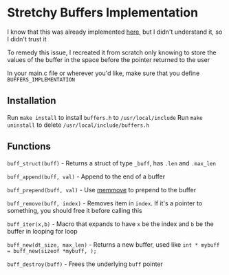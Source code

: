 # Stretchy Buffers Implementation
I know that this was already implemented [here](https://github.com/nothings/stb/blob/master/stretchy_buffer.h), but I didn't understand it, so I didn't trust it

To remedy this issue, I recreated it from scratch only knowing to store the values of the buffer in the space before the pointer returned to the user

In your main.c file or wherever you'd like, make sure that you define `BUFFERS_IMPLEMENTATION`

## Installation
Run `make install` to install `buffers.h` to `/usr/local/include`
Run `make uninstall` to delete `/usr/local/include/buffers.h`

## Functions

`buff_struct(buff)` - Returns a struct of type `_buff`, has `.len` and `.max_len`

`buff_append(buff, val)` - Append to the end of a buffer

`buff_prepend(buff, val)` - Use [memmove](https://www.geeksforgeeks.org/memmove-in-cc/) to prepend to the buffer

`buff_remove(buff, index)` - Removes item in `index`. If it's a pointer to something, you should free it before calling this

`buff_iter(x,b)` - Macro that expands to have `x` be the index and `b` be the buffer in looping for loop

`buff_new(dt_size, max_len)` - Returns a new buffer, used like `int * mybuff = buff_new(sizeof *mybuff, );`

`buff_destroy(buff)` - Frees the underlying `buff` pointer
